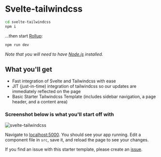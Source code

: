 # Svelte-tailwindcss


```bash
cd svelte-tailwindcss
npm i
```

...then start [Rollup](https://rollupjs.org):

```bash
npm run dev
```

*Note that you will need to have [Node.js](https://nodejs.org) installed.*


## What you'll get

- Fast integration of Svelte and Tailwindcss with ease
- JIT (just-in-time) integration of tailwindcss so our updates are immediately reflected on the page
- Basic Starter Tailwindcss Template (includes sidebar navigation, a page header, and a content area)

### Screenshot below is what you'll start off with

![svelte-tailwindcss](https://user-images.githubusercontent.com/35552662/136867749-871b4a1a-5323-4cff-a3ca-3eeaab48b733.png)

Navigate to [localhost:5000](http://localhost:5000). You should see your app running. Edit a component file in `src`, save it, and reload the page to see your changes.

If you find an issue with this starter template, please create an [issue](https://github.com/mmajdanski/svelte-tailwindcss/issues). 


